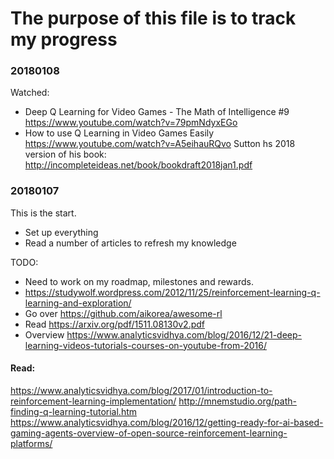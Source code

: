 # The purpose of this file is to track my progress

### 20180108
Watched:
* Deep Q Learning for Video Games - The Math of Intelligence #9 https://www.youtube.com/watch?v=79pmNdyxEGo
* How to use Q Learning in Video Games Easily https://www.youtube.com/watch?v=A5eihauRQvo
Sutton hs 2018 version of his book: http://incompleteideas.net/book/bookdraft2018jan1.pdf

### 20180107
This is the start. 
* Set up everything 
* Read a number of articles to refresh my knowledge

TODO: 
* Need to work on my roadmap, milestones and rewards.
* https://studywolf.wordpress.com/2012/11/25/reinforcement-learning-q-learning-and-exploration/
* Go over https://github.com/aikorea/awesome-rl
* Read https://arxiv.org/pdf/1511.08130v2.pdf
* Overview https://www.analyticsvidhya.com/blog/2016/12/21-deep-learning-videos-tutorials-courses-on-youtube-from-2016/


#### Read: 
https://www.analyticsvidhya.com/blog/2017/01/introduction-to-reinforcement-learning-implementation/
http://mnemstudio.org/path-finding-q-learning-tutorial.htm
https://www.analyticsvidhya.com/blog/2016/12/getting-ready-for-ai-based-gaming-agents-overview-of-open-source-reinforcement-learning-platforms/
